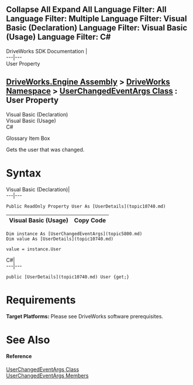        

 Collapse All Expand All  Language Filter: All  Language Filter: Multiple  Language Filter: Visual Basic (Declaration) Language Filter: Visual Basic (Usage) Language Filter: C#  
---  
DriveWorks SDK Documentation  |   
---|---  
User Property   
  
[DriveWorks.Engine Assembly](topic2156.md) > [DriveWorks Namespace](topic2159.md) > [UserChangedEventArgs Class](topic5800.md) : User Property  
---  
  
Visual Basic (Declaration)    
Visual Basic (Usage)    
C# 

Glossary Item Box

Gets the user that was changed. 

# Syntax

Visual Basic (Declaration)|   
---|---  
      
    
    Public ReadOnly Property User As [UserDetails](topic10740.md)  
  
Visual Basic (Usage)| Copy Code  
---|---  
      
    
    Dim instance As [UserChangedEventArgs](topic5800.md)
    Dim value As [UserDetails](topic10740.md)
     
    value = instance.User  
  
C#|   
---|---  
      
    
    public [UserDetails](topic10740.md) User {get;}  
  
# Requirements

**Target Platforms:** Please see DriveWorks software prerequisites.

# See Also

#### Reference

[UserChangedEventArgs Class](topic5800.md)   
[UserChangedEventArgs Members](topic5801.md)


